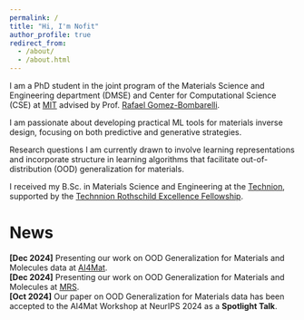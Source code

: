 ```yaml
---
permalink: /
title: "Hi, I'm Nofit"
author_profile: true
redirect_from: 
  - /about/
  - /about.html
---
```


I am a PhD student in the joint program of the Materials Science and Engineering department (DMSE) and Center for Computational Science (CSE) at [MIT](https://dmse.mit.edu/) advised by Prof. [Rafael Gomez-Bombarelli](https://dmse.mit.edu/faculty/rafael-gomez-bombarelli/).

I am passionate about developing practical ML tools for materials inverse design, focusing on both predictive
and generative strategies. 

Research questions I am currently drawn to involve learning representations and incorporate structure in learning algorithms that facilitate out-of-distribution (OOD) generalization for materials.

I received my B.Sc. in Materials Science and Engineering at the [Technion](https://www.technion.ac.il/en/home-2/), supported by the [Technnion Rothschild Excellence Fellowship](https://excellence.technion.ac.il/en/).

News
======
**[Dec 2024]** Presenting our work on OOD Generalization for Materials and Molecules data at [AI4Mat](https://sites.google.com/view/ai4mat).\
**[Dec 2024]** Presenting our work on OOD Generalization for Materials and Molecules at [MRS](https://www.mrs.org/meetings-events/annual-meetings/2024-mrs-fall-meeting/call-for-papers?gad_source=1&gclid=Cj0KCQiApNW6BhD5ARIsACmEbkVhGfYY52urnhngGlsdavrvaJ48J806eI7jw5zwUc_h-ciAbkq55TMaAuwLEALw_wcB).\
**[Oct 2024]** Our paper on OOD Generalization for Materials data has been accepted to the AI4Mat Workshop at NeurIPS 2024 as a **Spotlight Talk**.